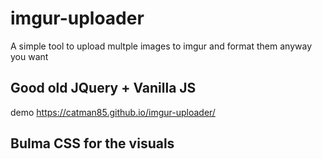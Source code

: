 # imgur-uploader
A simple tool to upload multple images to imgur and format them anyway you want

## Good old JQuery + Vanilla JS
demo https://catman85.github.io/imgur-uploader/

## Bulma CSS for the visuals
